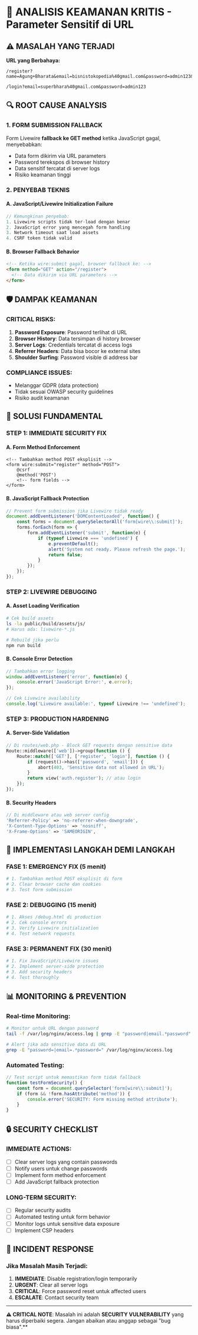 # 🚨 ANALISIS KEAMANAN KRITIS - Parameter Sensitif di URL

## ⚠️ MASALAH YANG TERJADI

**URL yang Berbahaya:**
```
/register?name=Agung+Bharata&email=bisnistokopedia%40gmail.com&password=admin123&password_confirmation=admin123

/login?email=superbhara%40gmail.com&password=admin123
```

## 🔍 ROOT CAUSE ANALYSIS

### 1. **FORM SUBMISSION FALLBACK**
Form Livewire **fallback ke GET method** ketika JavaScript gagal, menyebabkan:
- Data form dikirim via URL parameters
- Password terekspos di browser history
- Data sensitif tercatat di server logs
- Risiko keamanan tinggi

### 2. **PENYEBAB TEKNIS**

#### A. **JavaScript/Livewire Initialization Failure**
```javascript
// Kemungkinan penyebab:
1. Livewire scripts tidak ter-load dengan benar
2. JavaScript error yang mencegah form handling
3. Network timeout saat load assets
4. CSRF token tidak valid
```

#### B. **Browser Fallback Behavior**
```html
<!-- Ketika wire:submit gagal, browser fallback ke: -->
<form method="GET" action="/register">
  <!-- Data dikirim via URL parameters -->
</form>
```

## 🛡️ DAMPAK KEAMANAN

### **CRITICAL RISKS:**
1. **Password Exposure**: Password terlihat di URL
2. **Browser History**: Data tersimpan di history browser
3. **Server Logs**: Credentials tercatat di access logs
4. **Referrer Headers**: Data bisa bocor ke external sites
5. **Shoulder Surfing**: Password visible di address bar

### **COMPLIANCE ISSUES:**
- Melanggar GDPR (data protection)
- Tidak sesuai OWASP security guidelines
- Risiko audit keamanan

## 🔧 SOLUSI FUNDAMENTAL

### **STEP 1: IMMEDIATE SECURITY FIX**

#### A. **Form Method Enforcement**
```blade
<!-- Tambahkan method POST eksplisit -->
<form wire:submit="register" method="POST">
    @csrf
    @method('POST')
    <!-- form fields -->
</form>
```

#### B. **JavaScript Fallback Protection**
```javascript
// Prevent form submission jika Livewire tidak ready
document.addEventListener('DOMContentLoaded', function() {
    const forms = document.querySelectorAll('form[wire\\:submit]');
    forms.forEach(form => {
        form.addEventListener('submit', function(e) {
            if (typeof Livewire === 'undefined') {
                e.preventDefault();
                alert('System not ready. Please refresh the page.');
                return false;
            }
        });
    });
});
```

### **STEP 2: LIVEWIRE DEBUGGING**

#### A. **Asset Loading Verification**
```bash
# Cek build assets
ls -la public/build/assets/js/
# Harus ada: livewire-*.js

# Rebuild jika perlu
npm run build
```

#### B. **Console Error Detection**
```javascript
// Tambahkan error logging
window.addEventListener('error', function(e) {
    console.error('JavaScript Error:', e.error);
});

// Cek Livewire availability
console.log('Livewire available:', typeof Livewire !== 'undefined');
```

### **STEP 3: PRODUCTION HARDENING**

#### A. **Server-Side Validation**
```php
// Di routes/web.php - Block GET requests dengan sensitive data
Route::middleware(['web'])->group(function () {
    Route::match(['GET'], ['register', 'login'], function () {
        if (request()->has(['password', 'email'])) {
            abort(403, 'Sensitive data not allowed in URL');
        }
        return view('auth.register'); // atau login
    });
});
```

#### B. **Security Headers**
```php
// Di middleware atau web server config
'Referrer-Policy' => 'no-referrer-when-downgrade',
'X-Content-Type-Options' => 'nosniff',
'X-Frame-Options' => 'SAMEORIGIN',
```

## 🚀 IMPLEMENTASI LANGKAH DEMI LANGKAH

### **FASE 1: EMERGENCY FIX (5 menit)**
```bash
# 1. Tambahkan method POST eksplisit di form
# 2. Clear browser cache dan cookies
# 3. Test form submission
```

### **FASE 2: DEBUGGING (15 menit)**
```bash
# 1. Akses /debug.html di production
# 2. Cek console errors
# 3. Verify Livewire initialization
# 4. Test network requests
```

### **FASE 3: PERMANENT FIX (30 menit)**
```bash
# 1. Fix JavaScript/Livewire issues
# 2. Implement server-side protection
# 3. Add security headers
# 4. Test thoroughly
```

## 📊 MONITORING & PREVENTION

### **Real-time Monitoring:**
```bash
# Monitor untuk URL dengan password
tail -f /var/log/nginx/access.log | grep -E "password|email.*password"

# Alert jika ada sensitive data di URL
grep -E "password=|email=.*password=" /var/log/nginx/access.log
```

### **Automated Testing:**
```javascript
// Test script untuk memastikan form tidak fallback
function testFormSecurity() {
    const form = document.querySelector('form[wire\\:submit]');
    if (form && !form.hasAttribute('method')) {
        console.error('SECURITY: Form missing method attribute');
    }
}
```

## 🔒 SECURITY CHECKLIST

### **IMMEDIATE ACTIONS:**
- [ ] Clear server logs yang contain passwords
- [ ] Notify users untuk change passwords
- [ ] Implement form method enforcement
- [ ] Add JavaScript fallback protection

### **LONG-TERM SECURITY:**
- [ ] Regular security audits
- [ ] Automated testing untuk form behavior
- [ ] Monitor logs untuk sensitive data exposure
- [ ] Implement CSP headers

## 🚨 INCIDENT RESPONSE

### **Jika Masalah Masih Terjadi:**
1. **IMMEDIATE**: Disable registration/login temporarily
2. **URGENT**: Clear all server logs
3. **CRITICAL**: Force password reset untuk affected users
4. **ESCALATE**: Contact security team

---

**⚠️ CRITICAL NOTE**: Masalah ini adalah **SECURITY VULNERABILITY** yang harus diperbaiki segera. Jangan abaikan atau anggap sebagai "bug biasa".**